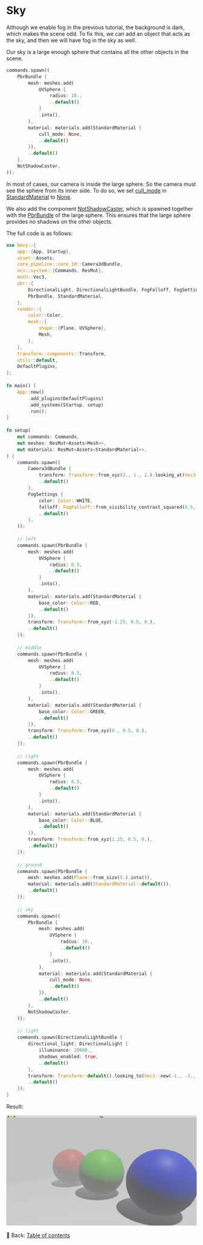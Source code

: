 # Sky

Although we enable fog in the previous tutorial, the background is dark, which makes the scene odd.
To fix this, we can add an object that acts as the sky, and then we will have fog in the sky as well.

Our sky is a large enough sphere that contains all the other objects in the scene.

```rust
commands.spawn((
    PbrBundle {
        mesh: meshes.add(
            UVSphere {
                radius: 10.,
                ..default()
            }
            .into(),
        ),
        material: materials.add(StandardMaterial {
            cull_mode: None,
            ..default()
        }),
        ..default()
    },
    NotShadowCaster,
));
```

In most of cases, our camera is inside the large sphere.
So the camera must see the sphere from its inner side.
To do so, we set [cull_mode](https://docs.rs/bevy/latest/bevy/pbr/struct.StandardMaterial.html#structfield.cull_mode) in [StandardMaterial](https://docs.rs/bevy/latest/bevy/pbr/struct.StandardMaterial.html) to [None](https://doc.rust-lang.org/nightly/core/option/enum.Option.html#variant.None).

We also add the component [NotShadowCaster](https://docs.rs/bevy/latest/bevy/pbr/struct.NotShadowCaster.html), which is spawned together with the [PbrBundle](https://docs.rs/bevy/latest/bevy/pbr/type.PbrBundle.html) of the large sphere.
This ensures that the large sphere provides no shadows on the other objects.

The full code is as follows:

```rust
use bevy::{
    app::{App, Startup},
    asset::Assets,
    core_pipeline::core_3d::Camera3dBundle,
    ecs::system::{Commands, ResMut},
    math::Vec3,
    pbr::{
        DirectionalLight, DirectionalLightBundle, FogFalloff, FogSettings, NotShadowCaster,
        PbrBundle, StandardMaterial,
    },
    render::{
        color::Color,
        mesh::{
            shape::{Plane, UVSphere},
            Mesh,
        },
    },
    transform::components::Transform,
    utils::default,
    DefaultPlugins,
};

fn main() {
    App::new()
        .add_plugins(DefaultPlugins)
        .add_systems(Startup, setup)
        .run();
}

fn setup(
    mut commands: Commands,
    mut meshes: ResMut<Assets<Mesh>>,
    mut materials: ResMut<Assets<StandardMaterial>>,
) {
    commands.spawn((
        Camera3dBundle {
            transform: Transform::from_xyz(2., 1., 2.).looking_at(Vec3::new(0., 0.5, 0.), Vec3::Y),
            ..default()
        },
        FogSettings {
            color: Color::WHITE,
            falloff: FogFalloff::from_visibility_contrast_squared(0.5, 0.99),
            ..default()
        },
    ));

    // left
    commands.spawn(PbrBundle {
        mesh: meshes.add(
            UVSphere {
                radius: 0.5,
                ..default()
            }
            .into(),
        ),
        material: materials.add(StandardMaterial {
            base_color: Color::RED,
            ..default()
        }),
        transform: Transform::from_xyz(-1.25, 0.5, 0.),
        ..default()
    });

    // middle
    commands.spawn(PbrBundle {
        mesh: meshes.add(
            UVSphere {
                radius: 0.5,
                ..default()
            }
            .into(),
        ),
        material: materials.add(StandardMaterial {
            base_color: Color::GREEN,
            ..default()
        }),
        transform: Transform::from_xyz(0., 0.5, 0.),
        ..default()
    });

    // right
    commands.spawn(PbrBundle {
        mesh: meshes.add(
            UVSphere {
                radius: 0.5,
                ..default()
            }
            .into(),
        ),
        material: materials.add(StandardMaterial {
            base_color: Color::BLUE,
            ..default()
        }),
        transform: Transform::from_xyz(1.25, 0.5, 0.),
        ..default()
    });

    // ground
    commands.spawn(PbrBundle {
        mesh: meshes.add(Plane::from_size(5.).into()),
        material: materials.add(StandardMaterial::default()),
        ..default()
    });

    // sky
    commands.spawn((
        PbrBundle {
            mesh: meshes.add(
                UVSphere {
                    radius: 10.,
                    ..default()
                }
                .into(),
            ),
            material: materials.add(StandardMaterial {
                cull_mode: None,
                ..default()
            }),
            ..default()
        },
        NotShadowCaster,
    ));

    // light
    commands.spawn(DirectionalLightBundle {
        directional_light: DirectionalLight {
            illuminance: 20000.,
            shadows_enabled: true,
            ..default()
        },
        transform: Transform::default().looking_to(Vec3::new(-1., -3., 0.), Vec3::Y),
        ..default()
    });
}
```

Result:

![Sky](./pic/sky.png)

<!-- :arrow_right:  Next:  -->

:blue_book: Back: [Table of contents](./../README.md)
